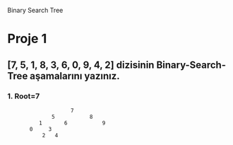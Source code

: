Binary Search Tree

Proje 1
=======

[7, 5, 1, 8, 3, 6, 0, 9, 4, 2] dizisinin Binary-Search-Tree aşamalarını yazınız.
----------------------------------

### 1\. Root=7
                        7
                  5           8
              1       6           9
           0     3
               2   4
